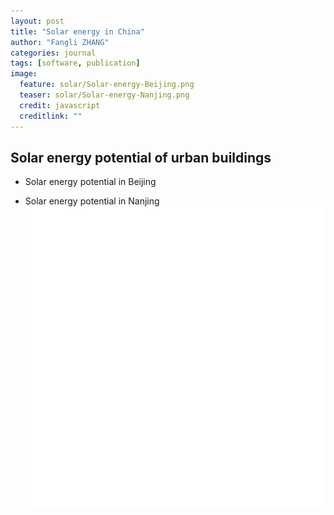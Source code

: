 ```yaml
---
layout: post
title: "Solar energy in China"
author: "Fangli ZHANG"
categories: journal
tags: [software, publication]
image:
  feature: solar/Solar-energy-Beijing.png
  teaser: solar/Solar-energy-Nanjing.png
  credit: javascript
  creditlink: ""
---
```


## Solar energy potential of urban buildings

+ Solar energy potential in Beijing

+ Solar energy potential in Nanjing
![](/assets/img/solar/Solar-energy-Nanjing.png)
